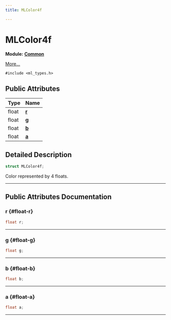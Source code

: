 ```yaml
---
title: MLColor4f

---
```


# MLColor4f

**Module:** **[Common](/versioned_docs/version-14-Jun-2023/api-ref/api/Modules/group___common/group___common.md)**



 [More...](#detailed-description)


`#include <ml_types.h>`

## Public Attributes

| Type           | Name           |
| -------------- | -------------- |
| float | **[r](/versioned_docs/version-14-Jun-2023/api-ref/api/Modules/group___common/struct_m_l_color4f.md#float-r)**  |
| float | **[g](/versioned_docs/version-14-Jun-2023/api-ref/api/Modules/group___common/struct_m_l_color4f.md#float-g)**  |
| float | **[b](/versioned_docs/version-14-Jun-2023/api-ref/api/Modules/group___common/struct_m_l_color4f.md#float-b)**  |
| float | **[a](/versioned_docs/version-14-Jun-2023/api-ref/api/Modules/group___common/struct_m_l_color4f.md#float-a)**  |

## Detailed Description

```cpp
struct MLColor4f;
```


Color represented by 4 floats. 





-----------
## Public Attributes Documentation

### r {#float-r}

```cpp
float r;
```






-----------

### g {#float-g}

```cpp
float g;
```






-----------

### b {#float-b}

```cpp
float b;
```






-----------

### a {#float-a}

```cpp
float a;
```






-----------

